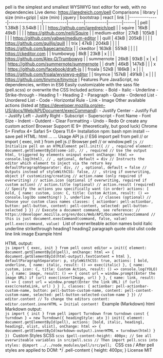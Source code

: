 pell is the simplest and smallest WYSIWYG text editor for web, with no dependencies Live demo: https://jaredreich.com/pell Comparisons | library | size (min+gzip) | size (min) | jquery | bootstrap | react | link | |---------------|-----------------|------------|--------|-----------|-------|------| | pell | 1.38kB | 3.54kB | | | | https://github.com/jaredreich/pell | | squire | 16kB | 49kB | | | | https://github.com/neilj/Squire | | medium-editor | 27kB | 105kB | | | | https://github.com/yabwe/medium-editor | | quill | 43kB | 205kB | | | | https://github.com/quilljs/quill | | trix | 47kB | 204kB | | | | https://github.com/basecamp/trix | | ckeditor | 163kB | 551kB | | | | https://ckeditor.com | | trumbowyg | 8kB | 23kB | x | | | https://github.com/Alex-D/Trumbowyg | | summernote | 26kB | 93kB | x | x | | https://github.com/summernote/summernote | | draft | 46kB | 147kB | | | x | https://github.com/facebook/draft-js | | froala | 52kB | 186kB | x | | | https://github.com/froala/wysiwyg-editor | | tinymce | 157kB | 491kB | x | | | https://github.com/tinymce/tinymce | Features Pure JavaScript, no dependencies, written in ES6 Easily customizable with the sass file (pell.scss) or overwrite the CSS Included actions: - Bold - Italic - Underline - Strike-through - Heading 1 - Heading 2 - Paragraph - Quote - Ordered List - Unordered List - Code - Horizontal Rule - Link - Image Other available actions (listed at https://developer.mozilla.org/en-US/docs/Web/API/Document/execCommand): - Justify Center - Justify Full - Justify Left - Justify Right - Subscript - Superscript - Font Name - Font Size - Indent - Outdent - Clear Formatting - Undo - Redo Or create any custom action! Browser Support IE 9+ (theoretically, but good luck) Chrome 5+ Firefox 4+ Safari 5+ Opera 11.6+ Installation npm: bash npm install --save pell HTML: html <head> ... <link rel="stylesheet" type="text/css" href="https://unpkg.com/pell/dist/pell.min.css"> <style> /* override styles here */ .pell-content { background-color: pink; } </style> </head> <body> ... <!-- Bottom of body --> <script src="https://unpkg.com/pell"></script> </body> Usage API js // ES6 import pell from pell // or import { exec, init } from pell js // Browser pell // or window.pell ```js // Initialize pell on an HTMLElement pell.init({ // , required element: document.getElementById(some-id), // , required // Use the output html, triggered by elements oninput event onChange: html => console.log(html), // , optional, default = div // Instructs the editor which element to inject via the return key defaultParagraphSeparator: div, // , optional, default = false // Outputs instead of styleWithCSS: false, // , string if overwriting, object if customizing/creating // action.name (only required if overwriting) // action.icon (optional if overwriting, required if custom action) // action.title (optional) // action.result (required) // Specify the actions you specifically want (in order) actions: [ bold, { name: custom, icon: C, title: Custom Action, result: () => console.log(Do something!) }, underline ], // classes (optional) // Choose your custom class names classes: { actionbar: pell-actionbar, button: pell-button, content: pell-content, selected: pell-button-selected } }) // Execute a document command, see reference: // https://developer.mozilla.org/en/docs/Web/API/Document/execCommand // this is just document.execCommand(command, false, value) pell.exec(command, value) ``` List of overwriteable action names bold italic underline strikethrough heading1 heading2 paragraph quote olist ulist code line link image Example html <div id="pell"></div> <div> HTML output: <div id="html-output" style="white-space:pre-wrap;"></div> </div> ```js import { exec, init } from pell const editor = init({ element: document.getElementById(pell), onChange: html => { document.getElementById(html-output).textContent = html }, defaultParagraphSeparator: p, styleWithCSS: true, actions: [ bold, underline, { name: italic, result: () => exec(italic) }, { name: custom, icon: C, title: Custom Action, result: () => console.log(YOLO) }, { name: image, result: () => { const url = window.prompt(Enter the image URL) if (url) exec(insertImage, url) } }, { name: link, result: () => { const url = window.prompt(Enter the link URL) if (url) exec(createLink, url) } } ], classes: { actionbar: pell-actionbar-custom-name, button: pell-button-custom-name, content: pell-content-custom-name, selected: pell-button-selected-custom-name } }) // editor.content // To change the editors content: editor.content.innerHTML = Initial content! ``` Example (Markdown) html <div id="pell"></div> <div> Markdown output: <div id="markdown-output" style="white-space:pre-wrap;"></div> </div> ```js import { init } from pell import Turndown from turndown const { turndown } = new Turndown({ headingStyle: atx }) init({ element: document.getElementById(pell), actions: [bold, italic, heading1, heading2, olist, ulist], onChange: html => { document.getElementById(markdown-output).innerHTML = turndown(html) } }) ``` Custom Styles SCSS ```scss $pell-content-height: 400px; // See all overwriteable variables in src/pell.scss // Then import pell.scss into styles: @import ../../node_modules/pell/src/pell; ``` CSS css /* After pell styles are applied to DOM: */ .pell-content { height: 400px; } License MIT